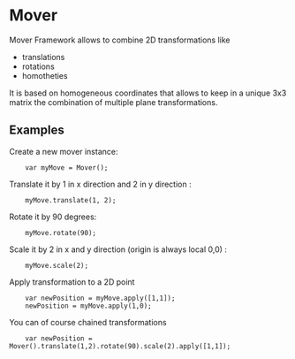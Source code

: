 # Mover

Mover Framework allows to combine 2D transformations like 
* translations
* rotations
* homotheties
    
It is based on homogeneous coordinates that allows to keep in a unique 3x3 matrix the combination of multiple plane transformations.

## Examples
Create a new mover instance:
```
    var myMove = Mover();
```

Translate it by 1 in x direction and 2 in y direction :
```
    myMove.translate(1, 2);
```

Rotate it by 90 degrees:
```   
    myMove.rotate(90);
```
Scale it by 2 in x and y direction (origin is always local 0,0) :
```
    myMove.scale(2);
```
    
Apply transformation to a 2D point
```
    var newPosition = myMove.apply([1,1]);
    newPosition = myMove.apply(1,0);
```
    
You can of course chained transformations
```
    var newPosition = Mover().translate(1,2).rotate(90).scale(2).apply([1,1]);
```